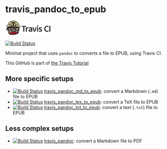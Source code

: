 # travis_pandoc_to_epub

[![Travis CI logo](TravisCI.png)](https://travis-ci.org)

[![Build Status](https://travis-ci.org/richelbilderbeek/travis_pandoc_to_epub.svg?branch=master)](https://travis-ci.org/richelbilderbeek/travis_pandoc_to_epub)

Minimal project that uses `pandoc` to converts a file to EPUB, using Travis CI.

This GitHub is part of [the Travis Tutorial](https://github.com/richelbilderbeek/travis_tutorial)

## More specific setups

 * [![Build Status](https://travis-ci.org/richelbilderbeek/travis_pandoc_md_to_epub.svg?branch=master)](https://travis-ci.org/richelbilderbeek/travis_pandoc_md_to_epub) [travis_pandoc_md_to_epub](https://github.com/richelbilderbeek/travis_pandoc_md_to_epub): convert a Markdown (`.md`) file to EPUB
 * [![Build Status](https://travis-ci.org/richelbilderbeek/travis_pandoc_tex_to_epub.svg?branch=master)](https://travis-ci.org/richelbilderbeek/travis_pandoc_tex_to_epub) [travis_pandoc_tex_to_epub](https://github.com/richelbilderbeek/travis_pandoc_md_to_epub): convert a TeX file to EPUB
 * [![Build Status](https://travis-ci.org/richelbilderbeek/travis_pandoc_txt_to_epub.svg?branch=master)](https://travis-ci.org/richelbilderbeek/travis_pandoc_txt_to_epub) [travis_pandoc_txt_to_epub](https://github.com/richelbilderbeek/travis_pandoc_md_to_epub): convert a text (`.txt`) file to EPUB

## Less complex setups

 * [![Build Status](https://travis-ci.org/richelbilderbeek/travis_pandoc.svg?branch=master)](https://travis-ci.org/richelbilderbeek/travis_pandoc) [travis_pandoc](https://github.com/richelbilderbeek/travis_pandoc): convert a Markdown file to PDF
